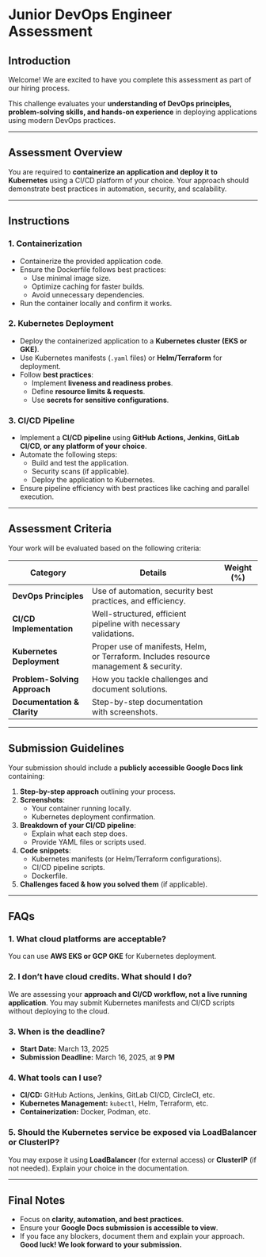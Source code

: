 # Junior DevOps Engineer Assessment

## Introduction
Welcome! We are excited to have you complete this assessment as part of our hiring process.  

This challenge evaluates your **understanding of DevOps principles, problem-solving skills, and hands-on experience** in deploying applications using modern DevOps practices.

---

##  Assessment Overview
You are required to **containerize an application and deploy it to Kubernetes** using a CI/CD platform of your choice. Your approach should demonstrate best practices in automation, security, and scalability.

---

##  Instructions

### **1. Containerization**
- Containerize the provided application code.
- Ensure the Dockerfile follows best practices:
  - Use minimal image size.
  - Optimize caching for faster builds.
  - Avoid unnecessary dependencies.
- Run the container locally and confirm it works.

### **2. Kubernetes Deployment**
- Deploy the containerized application to a **Kubernetes cluster (EKS or GKE)**.
- Use Kubernetes manifests (`.yaml` files) or **Helm/Terraform** for deployment.
- Follow **best practices**:
  - Implement **liveness and readiness probes**.
  - Define **resource limits & requests**.
  - Use **secrets for sensitive configurations**.

### **3. CI/CD Pipeline**
- Implement a **CI/CD pipeline** using **GitHub Actions, Jenkins, GitLab CI/CD, or any platform of your choice**.
- Automate the following steps:
  - Build and test the application.
  - Security scans (if applicable).
  - Deploy the application to Kubernetes.
- Ensure pipeline efficiency with best practices like caching and parallel execution.

---

##  Assessment Criteria

Your work will be evaluated based on the following criteria:

| **Category** | **Details** | **Weight (%)** |
|-------------|------------|----------------|
| **DevOps Principles** | Use of automation, security best practices, and efficiency. 
| **CI/CD Implementation** | Well-structured, efficient pipeline with necessary validations. 
| **Kubernetes Deployment** | Proper use of manifests, Helm, or Terraform. Includes resource management & security. 
| **Problem-Solving Approach** | How you tackle challenges and document solutions. 
| **Documentation & Clarity** | Step-by-step documentation with screenshots. 

---

##  Submission Guidelines
Your submission should include a **publicly accessible Google Docs link** containing:

1. **Step-by-step approach** outlining your process.
2. **Screenshots**:
   - Your container running locally.
   - Kubernetes deployment confirmation.
3. **Breakdown of your CI/CD pipeline**:
   - Explain what each step does.
   - Provide YAML files or scripts used.
4. **Code snippets**:
   - Kubernetes manifests (or Helm/Terraform configurations).
   - CI/CD pipeline scripts.
   - Dockerfile.
5. **Challenges faced & how you solved them** (if applicable).

---

## FAQs

### **1. What cloud platforms are acceptable?**
You can use **AWS EKS or GCP GKE** for Kubernetes deployment.

### **2. I don’t have cloud credits. What should I do?**
We are assessing your **approach and CI/CD workflow, not a live running application**. You may submit Kubernetes manifests and CI/CD scripts without deploying to the cloud.

### **3. When is the deadline?**
- **Start Date:** March 13, 2025  
- **Submission Deadline:** March 16, 2025, at **9 PM**  

### **4. What tools can I use?**
- **CI/CD:** GitHub Actions, Jenkins, GitLab CI/CD, CircleCI, etc.
- **Kubernetes Management:** `kubectl`, Helm, Terraform, etc.
- **Containerization:** Docker, Podman, etc.

### **5. Should the Kubernetes service be exposed via LoadBalancer or ClusterIP?**
You may expose it using **LoadBalancer** (for external access) or **ClusterIP** (if not needed). Explain your choice in the documentation.

---

## Final Notes
- Focus on **clarity, automation, and best practices**.
- Ensure your **Google Docs submission is accessible to view**.
- If you face any blockers, document them and explain your approach.
 **Good luck! We look forward to your submission.** 
